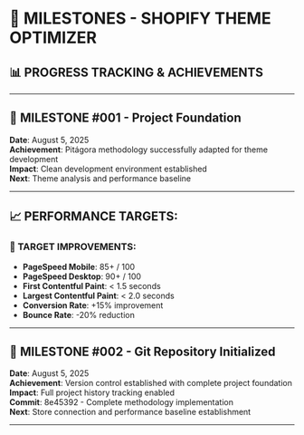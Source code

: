 # 🎯 MILESTONES - SHOPIFY THEME OPTIMIZER

## 📊 PROGRESS TRACKING & ACHIEVEMENTS

---

## 🚀 **MILESTONE #001** - Project Foundation
**Date**: August 5, 2025  
**Achievement**: Pitágora methodology successfully adapted for theme development  
**Impact**: Clean development environment established  
**Next**: Theme analysis and performance baseline  

---

## 📈 **PERFORMANCE TARGETS:**

### **🎯 TARGET IMPROVEMENTS:**
- **PageSpeed Mobile**: 85+ / 100
- **PageSpeed Desktop**: 90+ / 100
- **First Contentful Paint**: < 1.5 seconds
- **Largest Contentful Paint**: < 2.0 seconds
- **Conversion Rate**: +15% improvement
- **Bounce Rate**: -20% reduction

---


## 🚀 **MILESTONE #002** - Git Repository Initialized
**Date**: August 5, 2025  
**Achievement**: Version control established with complete project foundation  
**Impact**: Full project history tracking enabled  
**Commit**: 8e45392 - Complete methodology implementation  
**Next**: Store connection and performance baseline establishment  

---
